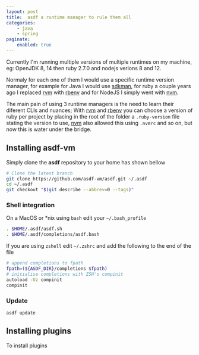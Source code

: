 ```yaml
---
layout: post
title:  asdf a runtime manager to rule them all
categories:
    - java
    - spring
paginate:
    enabled: true
---
```

[asdf]: https://github.com/asdf-vm/asdf
[asdf-plugins]: https://asdf-vm.com/#/plugins-all?id=plugin-list
[sdkman]: https://sdkman.io/
[nvm]: https://github.com/nvm-sh/nvm
[rvm]: https://rvm.io/
[rbenv]: https://github.com/rbenv/rbenv

Currently I'm running multiple versions of multiple runtimes on my machine, eg: OpenJDK 8, 14 then ruby 2.7.0 and nodejs verions 8 and 12.

Normaly for each one of them I would use a specific runtime version manager, for example for Java I would use [sdkman][sdkman], for ruby a couple years ago I replaced [rvm][rvm] with [rbenv][rbenv] and for NodeJS I simply went with [nvm][nvm].

The main pain of using 3 runtime managers is the need to learn their diferent CLIs and nuances; With [rvm][rvm] and [rbenv][rbenv] you can choose a version of ruby per project by placing in the root of the folder a `.ruby-version` file stating the version to use, [nvm][nvm] also allowed this using `.nvmrc` and so on, but now this is water under the bridge.

## Installing asdf-vm

Simply clone the **asdf** repository to your home has shown bellow

```bash
# Clone the latest branch
git clone https://github.com/asdf-vm/asdf.git ~/.asdf
cd ~/.asdf
git checkout "$(git describe --abbrev=0 --tags)"
```

### Shell integration

On a MacOS or *nix using `bash` edit your `~/.bash_profile`

```bash
. $HOME/.asdf/asdf.sh
. $HOME/.asdf/completions/asdf.bash
```

If you are using `zshell` edit `~/.zshrc` and add the following to the end of the file

```bash
# append completions to fpath
fpath=(${ASDF_DIR}/completions $fpath)
# initialise completions with ZSH's compinit
autoload -Uz compinit
compinit
```

### Update

```
asdf update
```

## Installing plugins

To install plugins
